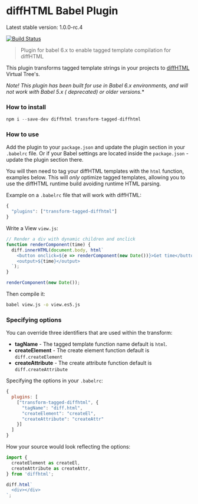 # diffHTML Babel Plugin

Latest stable version: 1.0.0-rc.4

[![Build Status](https://travis-ci.org/tbranyen/transform-tagged-diffhtml.svg?branch=master)](https://travis-ci.org/tbranyen/transform-tagged-diffhtml)

> Plugin for babel 6.x to enable tagged template compilation for diffHTML

This plugin transforms tagged template strings in your projects to
[diffHTML](https://github.com/tbranyen/diffhtml) Virtual Tree's. 

**Note!* This plugin has been built for use in Babel 6.x environments, and will
not work with Babel 5.x ( *deprecated*) or older versions.**

### How to install

``` javascript
npm i --save-dev diffhtml transform-tagged-diffhtml
```

### How to use

Add the plugin to your `package.json` and update the plugin section in your
`.babelrc` file. Or if your Babel settings are located inside the
`package.json` - update the plugin section there.

You will then need to tag your diffHTML templates with the `html` function,
examples below. This will *only* optimize tagged templates, allowing you to
use the diffHTML runtime build avoiding runtime HTML parsing.

Example on a `.babelrc` file that will work with diffHTML:


``` javascript
{   
  "plugins": ["transform-tagged-diffhtml"]
}
```

Write a View `view.js`:

``` javascript
// Render a div with dynamic children and onclick
function renderComponent(time) {
  diff.innerHTML(document.body, html`
    <button onclick=${e => renderComponent(new Date())}>Get time</button>
    <output>${time}</output>
  `);
}

renderComponent(new Date());
```

Then compile it:

``` sh
babel view.js -o view.es5.js
```


### Specifying options

You can override three identifiers that are used within the transform:

- **tagName** - The tagged template function name default is `html`.
- **createElement** - The create element function default is `diff.createElement`
- **createAttribute** - The create attribute function default is `diff.createAttribute`


Specifying the options in your `.babelrc`:

``` javascript
{
  plugins: [
    ["transform-tagged-diffhtml", {
      "tagName": "diff.html",
      "createElement": "createEl",
      "createAttribute": "createAttr"
    }]
  ]
}
```

How your source would look reflecting the options:

``` javascript
import {
  createElement as createEl,
  createAttribute as createAttr,
} from 'diffhtml';

diff.html`
  <div></div>
`;
```
